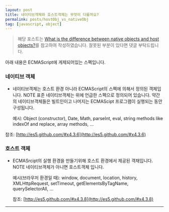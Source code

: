 ```yaml
---
layout: post
title: 네이티브객체와 호스트객체는 무엇이 다를까요?
permalink: posts/hostObj_vs_nativeObj
tag: [javascript, object]
---
```


> 해당 포스트는 [What is the difference between native objects and host objects?](https://stackoverflow.com/questions/7614317/what-is-the-difference-between-native-objects-and-host-objects)를 참고하여 작성하였습니다. 잘못된 부분이 있다면 댓글 부탁드립니다.

아래 내용은 ECMAScript에 게제되어있는 스펙입니다.

### 네이티브 객체

- 네이티브객체는 호스트 환경 아니라 ECMAScript의 스펙에 의해서 정의된 객체입니다.
  NOTE 표준 네이티브객체는 위에 언급한 스펙으로 정의되어 있습니다. 약간의 네이티브객체들은 빌트인이고 나머지는 ECMAScipt 프로그램이 실행되는 동안 구성됩니다.

  예시: Object (constructor), Date, Math, parseInt, eval, string methods like indexOf and replace, array methods, ...

참조: [http://es5.github.com/#x4.3.6](http://es5.github.com/#x4.3.6)

### 호스트 객체

- ECMASrcipt의 실행 환경을 만들기위해 호스트 환경에서 제공된 객채입니다.
  NOTE 네이티브객체가 아니면 호스트객체 입니다.

  예시(브라우저 환경일 때): window, document, location, history, XMLHttpRequest, setTimeout, getElementsByTagName, querySelectorAll, ...

  참조: [http://es5.github.com/#x4.3.8](http://es5.github.com/#x4.3.8)

---
